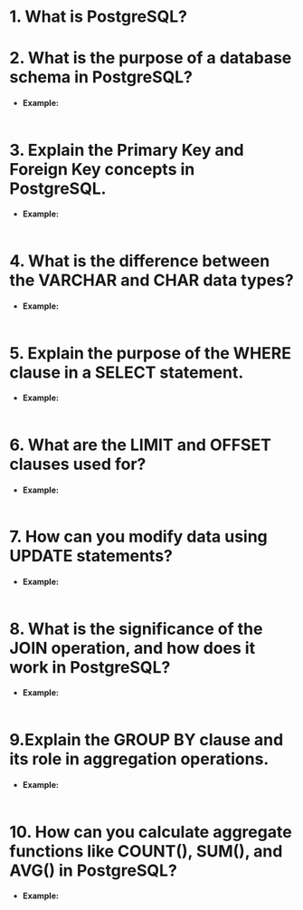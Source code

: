 # 1. What is PostgreSQL?

# 2. What is the purpose of a database schema in PostgreSQL?

- #### Example:

```ts

```

# 3. Explain the Primary Key and Foreign Key concepts in PostgreSQL.

- #### Example:

```ts

```

# 4. What is the difference between the VARCHAR and CHAR data types?

- #### Example:

```ts

```

# 5. Explain the purpose of the WHERE clause in a SELECT statement.

- #### Example:

```ts

```

# 6. What are the LIMIT and OFFSET clauses used for?

- #### Example:

```ts

```

# 7. How can you modify data using UPDATE statements?

- #### Example:

```ts

```

# 8. What is the significance of the JOIN operation, and how does it work in PostgreSQL?

- #### Example:

```ts

```

# 9.Explain the GROUP BY clause and its role in aggregation operations.

- #### Example:

```ts

```

# 10. How can you calculate aggregate functions like COUNT(), SUM(), and AVG() in PostgreSQL?

- #### Example:

```ts

```
